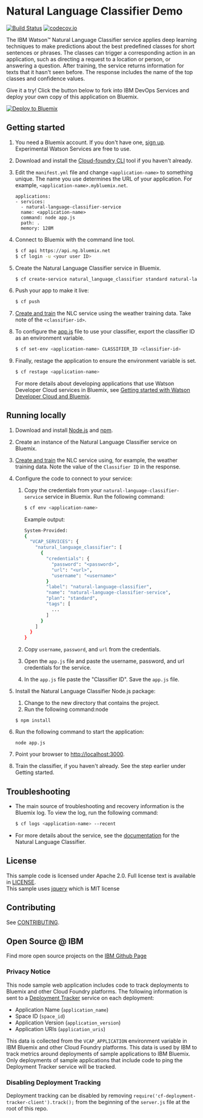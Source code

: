 # Natural Language Classifier Demo
[![Build Status](https://travis-ci.org/watson-developer-cloud/natural-language-classifier-nodejs.svg?branch=master)](http://travis-ci.org/watson-developer-cloud/natural-language-classifier-nodejs)
[![codecov.io](https://codecov.io/github/watson-developer-cloud/natural-language-classifier-nodejs/coverage.svg?branch=master)](https://codecov.io/github/watson-developer-cloud/natural-language-classifier-nodejs?branch=master)


  The IBM Watson&trade; Natural Language Classifier service applies deep learning techniques to make predictions about the best predefined classes for short sentences or phrases. The classes can trigger a corresponding action in an application, such as directing a request to a location or person, or answering a question. After training, the service returns information for texts that it hasn't seen before. The response includes the name of the top classes and confidence values.

Give it a try! Click the button below to fork into IBM DevOps Services and deploy your own copy of this application on Bluemix.

[![Deploy to Bluemix](https://bluemix.net/deploy/button.png)](https://bluemix.net/deploy?repository=https://github.com/watson-developer-cloud/natural-language-classifier-nodejs)

## Getting started

1. You need a Bluemix account. If you don't have one, [sign up][sign_up]. Experimental Watson Services are free to use.

1. Download and install the [Cloud-foundry CLI][cloud_foundry] tool if you haven't already.

1. Edit the `manifest.yml` file and change `<application-name>` to something unique. The name you use determines the URL of your application. For example, `<application-name>.mybluemix.net`.

	```
	applications:
	- services:
	  - natural-language-classifier-service
	  name: <application-name>
	  command: node app.js
	  path: .
	  memory: 128M
	```

1. Connect to Bluemix with the command line tool.

	```sh
	$ cf api https://api.ng.bluemix.net
	$ cf login -u <your user ID>
	```

1. Create the Natural Language Classifier service in Bluemix.

	```sh
	$ cf create-service natural_language_classifier standard natural-language-classifier-service
	```

1. Push your app to make it live:

	```sh
	$ cf push
	```

1. [Create and train](http://www.ibm.com/smarterplanet/us/en/ibmwatson/developercloud/doc/nl-classifier/get_start.shtml#create) the NLC service using the weather training data. Take note of the `<classifier-id>`.

1. To configure the [app.js](app.js#L48) file to use your classifier, export the classifier ID as an environment variable.

	```sh
	$ cf set-env <application-name> CLASSIFIER_ID <classifier-id>
	```

1. Finally, restage the application to ensure the environment variable is set.

	```sh
	$ cf restage <application-name>
	```

	For more details about developing applications that use Watson Developer Cloud services in Bluemix, see [Getting started with Watson Developer Cloud and Bluemix][getting_started].

## Running locally
1. Download and install [Node.js](http://nodejs.org/) and [npm](https://www.npmjs.com/).

1. Create an instance of the Natural Language Classifier service on Bluemix.

1. [Create and train](http://www.ibm.com/smarterplanet/us/en/ibmwatson/developercloud/doc/nl-classifier/get_start.shtml#create) the NLC service using, for example, the weather training data. Note the value of the `Classifier ID` in the response.

1. Configure the code to connect to your service:

	1. Copy the credentials from your `natural-language-classifier-service` service in Bluemix. Run the following command:

		```sh
		$ cf env <application-name>
		```

		Example output:

		```sh
		System-Provided:
		{
		  "VCAP_SERVICES": {
			"natural_language_classifier": [
			  {
				"credentials": {
				  "password": "<password>",
				  "url": "<url>",
				  "username": "<username>"
				}
				"label": "natural-language-classifier",
				"name": "natural-language-classifier-service",
				"plan": "standard",
				"tags": [
				  ...
				]
			  }
			]
		  }
		}
		```

	1. Copy `username`, `password`, and `url` from the credentials.
	1. Open the `app.js` file and paste the username, password, and url credentials for the service.
	1. In the `app.js` file paste the "Classifier ID". Save the `app.js` file.


1. Install the Natural Language Classifier Node.js package:
	1. Change to the new directory that contains the project.
	2. Run the following command:node

	```node
	$ npm install
	```

1. Run the following command to start the application:

	```node
	node app.js
	```

1. Point your browser to [http://localhost:3000](http://localhost:3000).

1. Train the classifier, if you haven't already. See the step earlier under Getting started.


## Troubleshooting

* The main source of troubleshooting and recovery information is the Bluemix log. To view the log, run the following command:

  ```sh
  $ cf logs <application-name> --recent
  ```

* For more details about the service, see the [documentation][nlc_docs] for the Natural Language Classifier.

## License

  This sample code is licensed under Apache 2.0. Full license text is available in [LICENSE](LICENSE).  
  This sample uses [jquery](https://jquery.com/) which is MIT license
## Contributing

  See [CONTRIBUTING](CONTRIBUTING.md).

## Open Source @ IBM
  Find more open source projects on the [IBM Github Page](http://ibm.github.io/)

### Privacy Notice

This node sample web application includes code to track deployments to Bluemix and other Cloud Foundry platforms. The following information is sent to a [Deployment Tracker][deploy_track_url] service on each deployment:

* Application Name (`application_name`)
* Space ID (`space_id`)
* Application Version (`application_version`)
* Application URIs (`application_uris`)

This data is collected from the `VCAP_APPLICATION` environment variable in IBM Bluemix and other Cloud Foundry platforms. This data is used by IBM to track metrics around deployments of sample applications to IBM Bluemix. Only deployments of sample applications that include code to ping the Deployment Tracker service will be tracked.

### Disabling Deployment Tracking

Deployment tracking can be disabled by removing `require('cf-deployment-tracker-client').track();` from the beginning of the `server.js` file at the root of this repo.

[deploy_track_url]: https://github.com/cloudant-labs/deployment-tracker
[cloud_foundry]: https://github.com/cloudfoundry/cli
[getting_started]: http://www.ibm.com/smarterplanet/us/en/ibmwatson/developercloud/doc/getting_started/
[nlc_docs]: http://www.ibm.com/smarterplanet/us/en/ibmwatson/developercloud/nl-classifier.html
[sign_up]: https://console.ng.bluemix.net/registration/

